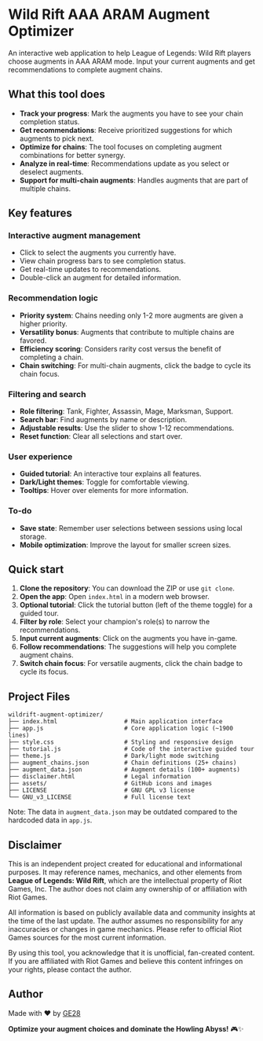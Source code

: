 # Wild Rift AAA ARAM Augment Optimizer

An interactive web application to help League of Legends: Wild Rift players choose augments in AAA ARAM mode. Input your current augments and get recommendations to complete augment chains.

## What this tool does

- **Track your progress**: Mark the augments you have to see your chain completion status.
- **Get recommendations**: Receive prioritized suggestions for which augments to pick next.
- **Optimize for chains**: The tool focuses on completing augment combinations for better synergy.
- **Analyze in real-time**: Recommendations update as you select or deselect augments.
- **Support for multi-chain augments**: Handles augments that are part of multiple chains.

## Key features

### Interactive augment management
- Click to select the augments you currently have.
- View chain progress bars to see completion status.
- Get real-time updates to recommendations.
- Double-click an augment for detailed information.

### Recommendation logic
- **Priority system**: Chains needing only 1-2 more augments are given a higher priority.
- **Versatility bonus**: Augments that contribute to multiple chains are favored.
- **Efficiency scoring**: Considers rarity cost versus the benefit of completing a chain.
- **Chain switching**: For multi-chain augments, click the badge to cycle its chain focus.

### Filtering and search
- **Role filtering**: Tank, Fighter, Assassin, Mage, Marksman, Support.
- **Search bar**: Find augments by name or description.
- **Adjustable results**: Use the slider to show 1-12 recommendations.
- **Reset function**: Clear all selections and start over.

### User experience
- **Guided tutorial**: An interactive tour explains all features.
- **Dark/Light themes**: Toggle for comfortable viewing.
- **Tooltips**: Hover over elements for more information.

### To-do
- **Save state**: Remember user selections between sessions using local storage.
- **Mobile optimization**: Improve the layout for smaller screen sizes.

## Quick start

1. **Clone the repository**: You can download the ZIP or use `git clone`.
2. **Open the app**: Open `index.html` in a modern web browser.
3. **Optional tutorial**: Click the tutorial button (left of the theme toggle) for a guided tour.
4. **Filter by role**: Select your champion's role(s) to narrow the recommendations.
5. **Input current augments**: Click on the augments you have in-game.
6. **Follow recommendations**: The suggestions will help you complete augment chains.
7. **Switch chain focus**: For versatile augments, click the chain badge to cycle its focus.

## Project Files

```
wildrift-augment-optimizer/
├── index.html                   # Main application interface
├── app.js                       # Core application logic (~1900 lines)
├── style.css                    # Styling and responsive design  
├── tutorial.js                  # Code of the interactive guided tour 
├── theme.js                     # Dark/light mode switching
├── augment_chains.json          # Chain definitions (25+ chains)
├── augment_data.json            # Augment details (100+ augments)
├── disclaimer.html              # Legal information
├── assets/                      # GitHub icons and images
├── LICENSE                      # GNU GPL v3 license
└── GNU_v3_LICENSE               # Full license text
```

Note: The data in `augment_data.json` may be outdated compared to the hardcoded data in `app.js`.

## Disclaimer

This is an independent project created for educational and informational purposes. It may reference names, mechanics, and other elements from **League of Legends: Wild Rift**, which are the intellectual property of Riot Games, Inc. The author does not claim any ownership of or affiliation with Riot Games.

All information is based on publicly available data and community insights at the time of the last update. The author assumes no responsibility for any inaccuracies or changes in game mechanics. Please refer to official Riot Games sources for the most current information.

By using this tool, you acknowledge that it is unofficial, fan-created content. If you are affiliated with Riot Games and believe this content infringes on your rights, please contact the author.

## Author

Made with ❤️ by [GE28](https://github.com/GE28)

**Optimize your augment choices and dominate the Howling Abyss!** 🎮✨